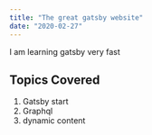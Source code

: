 ```yaml
---
title: "The great gatsby website"
date: "2020-02-27"
---
```


I am learning gatsby very fast

## Topics Covered

1.  Gatsby start
2.  Graphql
3.  dynamic content
